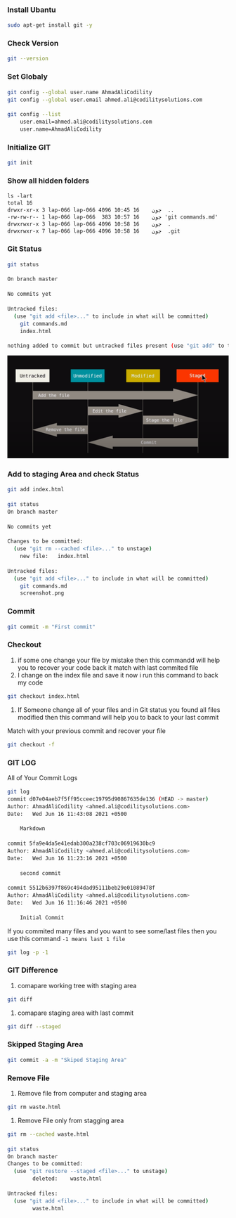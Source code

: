 ### Install Ubantu

```bash
sudo apt-get install git -y
```
### Check Version

```bash
git --version
```

### Set Globaly
```bash
git config --global user.name AhmadAliCodility
git config --global user.email ahmed.ali@codilitysolutions.com

git config --list
    user.email=ahmed.ali@codilitysolutions.com
    user.name=AhmadAliCodility

```
### Initialize GIT

```bash
git init
```
### Show all hidden folders
```
ls -lart
total 16
drwxr-xr-x 3 lap-066 lap-066 4096 جون    16 10:45  ..
-rw-rw-r-- 1 lap-066 lap-066  383 جون    16 10:57 'git commands.md'
drwxrwxr-x 3 lap-066 lap-066 4096 جون    16 10:58  .
drwxrwxr-x 7 lap-066 lap-066 4096 جون    16 10:58  .git

```
### Git Status

```bash
git status

On branch master

No commits yet

Untracked files:
  (use "git add <file>..." to include in what will be committed)
	git commands.md
	index.html

nothing added to commit but untracked files present (use "git add" to track)

```

![Screenshot](screenshot.png)

### Add to staging Area and check Status

```bash
git add index.html

git status
On branch master

No commits yet

Changes to be committed:
  (use "git rm --cached <file>..." to unstage)
	new file:   index.html

Untracked files:
  (use "git add <file>..." to include in what will be committed)
	git commands.md
	screenshot.png

```

### Commit
```bash
git commit -m "First commit"
```

### Checkout 
1. if some one change your file by mistake then this commandd will help you to recover your code back it  match with last commited file
2. I change on the index file and save it now i run this command to back my code

```bash
git checkout index.html
```
1. If Someone change all of your files and in Git status you found all files modified  then this command will help you to back to your last commit

Match with your previous commit and recover your file
```bash
git checkout -f
```

### GIT LOG
All of Your Commit Logs

```bash
git log
commit d07e04aeb7f5ff95cceec19795d90867635de136 (HEAD -> master)
Author: AhmadAliCodility <ahmed.ali@codilitysolutions.com>
Date:   Wed Jun 16 11:43:08 2021 +0500

    Markdown

commit 5fa9e4da5e41edab300a238cf703c06919630bc9
Author: AhmadAliCodility <ahmed.ali@codilitysolutions.com>
Date:   Wed Jun 16 11:23:16 2021 +0500

    second commit

commit 5512b6397f869c494dad95111beb29e01089478f
Author: AhmadAliCodility <ahmed.ali@codilitysolutions.com>
Date:   Wed Jun 16 11:16:46 2021 +0500

    Initial Commit

``` 

If you commited many files and you want to see some/last files then you use this command
`-1 means last 1 file`
```bash
git log -p -1
```

### GIT Difference
1. comapare working tree with staging area

```bash
git diff
```

1. comapare staging area with last commit

```bash
git diff --staged
```
### Skipped Staging Area

```bash
git commit -a -m "Skiped Staging Area"
```
### Remove File

1. Remove file from computer and staging area
```bash
git rm waste.html
```
1. Remove File only from stagging area

```bash
git rm --cached waste.html

git status
On branch master
Changes to be committed:
  (use "git restore --staged <file>..." to unstage)
        deleted:    waste.html

Untracked files:
  (use "git add <file>..." to include in what will be committed)
        waste.html
```
